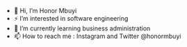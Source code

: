 - 👋 Hi, I’m Honor Mbuyi
- ⚡ I’m interested in software engineering 
- 🌱 I’m currently learning business administration 
- 📫 How to reach me : Instagram and Twitter @honormbuyi
<!---
honormbuyi/honormbuyi is a ✨ special ✨ repository because its `README.md` (this file) appears on your GitHub profile.
You can click the Preview link to take a look at your changes.
--->
